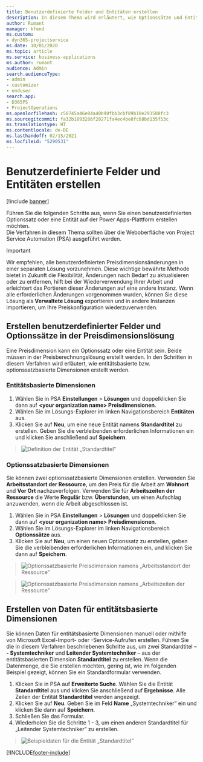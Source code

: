 ```yaml
---
title: Benutzerdefinierte Felder und Entitäten erstellen
description: In diesem Thema wird erläutert, wie Optionssätze und Entitäten in Ihrer eigenen Lösung auf der Power Apps Plattform erstellt werden.
author: Rumant
manager: kfend
ms.custom:
- dyn365-projectservice
ms.date: 10/01/2020
ms.topic: article
ms.service: business-applications
ms.author: rumant
audience: Admin
search.audienceType:
- admin
- customizer
- enduser
search.app:
- D365PS
- ProjectOperations
ms.openlocfilehash: c58745a46e84a40b90fbb3cbf89b10e293588fc3
ms.sourcegitcommit: fa32b1893286f20271fa4ec4be8fc68bd135f53c
ms.translationtype: HT
ms.contentlocale: de-DE
ms.lasthandoff: 02/15/2021
ms.locfileid: "5290531"
---
```

# <a name="create-custom-fields-and-entities"></a>Benutzerdefinierte Felder und Entitäten erstellen 

[!include [banner](../includes/psa-now-project-operations.md)]

Führen Sie die folgenden Schritte aus, wenn Sie einen benutzerdefinierten Optionssatz oder eine Entität auf der Power Apps-Plattform erstellen möchten.  
Die Verfahren in diesem Thema sollten über die Weboberfläche von Project Service Automation (PSA) ausgeführt werden.

> [!IMPORTANT]
> Wir empfehlen, alle benutzerdefinierten Preisdimensionsänderungen in einer separaten Lösung vorzunehmen. Diese wichtige bewährte Methode bietet in Zukunft die Flexibilität, Änderungen nach Bedarf zu aktualisieren oder zu entfernen, hilft bei der Wiederverwendung Ihrer Arbeit und erleichtert das Portieren dieser Änderungen auf eine andere Instanz. Wenn alle erforderlichen Änderungen vorgenommen wurden, können Sie diese Lösung als **Verwaltete Lösung** exportieren und in andere Instanzen importieren, um Ihre Preiskonfiguration wiederzuverwenden.

  
## <a name="create-custom-fields-and-option-sets-in-the-pricing-dimension-solution"></a>Erstellen benutzerdefinierter Felder und Optionssätze in der Preisdimensionslösung

Eine Preisdimension kann ein Optionssatz oder eine Entität sein. Beide müssen in der Preisberechnungslösung erstellt werden. In den Schritten in diesem Verfahren wird erläutert, wie entitätsbasierte bzw. optionssatzbasierte Dimensionen erstellt werden.

### <a name="entity-based-dimensions"></a>Entitätsbasierte Dimensionen

1. Wählen Sie in PSA **Einstellungen** > **Lösungen** und doppelklicken Sie dann auf **\<your organization name> Preisdimensionen**.
2. Wählen Sie im Lösungs-Explorer im linken Navigationsbereich **Entitäten** aus.
3. Klicken Sie auf **Neu**, um eine neue Entität namens **Standardtitel** zu erstellen. Geben Sie die verbleibenden erforderlichen Informationen ein und klicken Sie anschließend auf **Speichern**.

> ![Definition der Entität „Standardtitel”](media/Standard-Title-entity-definition.png)


### <a name="option-set-based-dimensions"></a>Optionssatzbasierte Dimensionen 
Sie können zwei optionssatzbasierte Dimensionen erstellen. Verwenden Sie **Arbeitsstandort der Ressource**, um den Preis für die Arbeit am **Wohnort** und  **Vor Ort** nachzuverfolgen. Verwenden Sie für **Arbeitszeiten der Ressource** die Werte **Regulär** bzw. **Überstunden**, um einen Aufschlag anzuwenden, wenn die Arbeit abgeschlossen ist.


1. Wählen Sie in PSA **Einstellungen** > **Lösungen** und doppelklicken Sie dann auf **\<your organization name> Preisdimensionen**. 
2. Wählen Sie im Lösungs-Explorer im linken Navigationsbereich **Optionssätze** aus. 
3. Klicken Sie auf **Neu**, um einen neuen Optionssatz zu erstellen, geben Sie die verbleibenden erforderlichen Informationen ein, und klicken Sie dann auf **Speichern**.

> ![Optionssatzbasierte Preisdimension namens „Arbeitsstandort der Ressource” ](media/Option-set-PD-called-Resource-Work-Location.png)

> ![Optionssatzbasierte Preisdimension namens „Arbeitszeiten der Ressource” ](media/Option-set-PD-called-Resource-Work-Hours.PNG)


## <a name="create-data-for-entity-based-dimensions"></a>Erstellen von Daten für entitätsbasierte Dimensionen

Sie können Daten für entitätsbasierte Dimensionen manuell oder mithilfe von Microsoft Excel-Import- oder -Service-Aufrufen erstellen. Führen Sie die in diesem Verfahren beschriebenen Schritte aus, um zwei Standardtitel – **- Systemtechniker** und **Leitender Systemtechniker** – aus der entitätsbasierten Dimension **Standardtitel** zu erstellen. Wenn die Datenmenge, die Sie erstellen möchten, gering ist, wie im folgenden Beispiel gezeigt, können Sie ein Standardformular verwenden.

1. Klicken Sie in PSA auf **Erweiterte Suche**. Wählen Sie die Entität **Standardtitel** aus und klicken Sie anschließend auf **Ergebnisse**. Alle Zeilen der Entität **Standardtitel** werden angezeigt.
2. Klicken Sie auf **Neu**. Geben Sie im Feld **Name** „Systemtechniker” ein und klicken Sie dann auf **Speichern**.
3. Schließen Sie das Formular. 
4. Wiederholen Sie die Schritte 1 - 3, um einen anderen Standardtitel für „Leitender Systemtechniker” zu erstellen.

> ![Beispieldaten für die Entität „Standardtitel” ](media/ST-data.png)




[!INCLUDE[footer-include](../includes/footer-banner.md)]